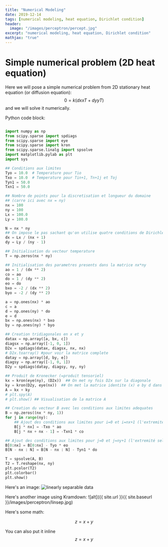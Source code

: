 ```yaml
---
title: "Numerical Modeling"
date: 2019-12-14
tags: [numerical modeling, heat equation, Dirichlet condition]
header:
  image: "/images/perceptron/percept.jpg"
excerpt: "numerical modeling, heat equation, Dirichlet condition"
mathjax: "true"
---
```


# Simple numerical problem (2D heat equation)

Here we will pose a simple numerical problem from 2D stationary heat equation (or diffusion equation):
$$ 0 = k( dxxT + dyyT ) $$
and we will solve it numerically.

Python code block:
```python

import numpy as np
from scipy.sparse import spdiags
from scipy.sparse import eye
from scipy.sparse import kron
from scipy.sparse.linalg import spsolve
import matplotlib.pylab as plt
import sys

## Conditions aux limites
Tyo = 10.0  # Temperature pour Tio
Txo = 10.0  # Temperature pour Tin+1, Tn+1j et Toj
Tyn1 = 50.0
Txn1 = 50.0

## Nombre de points pour la discretisation et longueur du domaine
## (carre ici avec nx = ny)
nx = 100
ny = 100
Lx = 100.0
Ly = 100.0

N = nx * ny
## On impose le pas sachant qu'on utilise quatre conditions de Dirichlet
dx = Lx / (nx + 1)
dy = Ly / (ny - 1)

## Initialisation du vecteur temperature
T = np.zeros(nx * ny)

## Initialisation des parametres presents dans la matrice nx*ny
ao = 1 / (dx ** 2)
co = ao
do = 1 / (dy ** 2)
eo = do
bxo = -2 / (dx ** 2)
byo = -2 / (dy ** 2)

a = np.ones(nx) * ao
c = a
d = np.ones(ny) * do
e = d
bx = np.ones(nx) * bxo
by = np.ones(ny) * byo

## Creation tridiagonales en x et y
datax = np.array([a, bx, c])
diagsx = np.array([-1, 0, 1])
D2x = spdiags(datax, diagsx, nx, nx)
# D2x.toarray() #pour voir la matrice complete
datay = np.array([d, by, e])
diagsy = np.array([-1, 0, 1])
D2y = spdiags(datay, diagsy, ny, ny)

## Produit de Kronecker (=produit tensoriel)
kx = kron(eye(ny), (D2x))  ## On met ny fois D2x sur la diagonale
ky = kron(D2y, eye(nx))  ## On met la matrice identite (x) e by d dans D2y
A = kx + ky
# plt.spy(A)
# plt.show() ## Visualisation de la matrice A

## Creation du vecteur B avec les conditions aux limites adequates
B = np.zeros((nx * ny, 1))
for j in range(ny):
    ## Ajout des conditions aux limites pour i=0 et i=nx+1 (l'extremité selon x)
    B[j * nx] = -Txo * ao
    B[j * nx + nx - 1] = -Txn1 * co

## Ajout des conditions aux limites pour j=0 et j=ny+1 (l'extremité selon y)
B[0:nx] = B[0:nx] - Tyo * eo
B[N - nx : N] = B[N - nx : N] - Tyn1 * do

T = spsolve(A, B)
T2 = T.reshape(nx, ny)
plt.pcolor(T2)
plt.colorbar()
plt.show()
```

Here's an image:
<img src="{{ site.url }}{{ site.baseurl }}/images/perceptron/linsep.jpg" alt="linearly separable data">

Here's another image using Kramdown:
![alt]({{ site.url }}{{ site.baseurl }}/images/perceptron/linsep.jpg)

Here's some math:

$$z=x+y$$

You can also put it inline $$z=x+y$$

